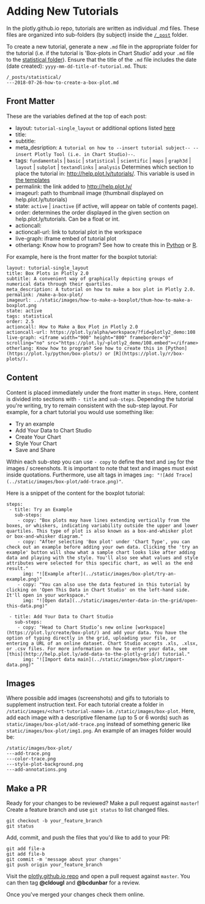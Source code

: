 # Adding New Tutorials

In the plotly.github.io repo, tutorials are written as individual .md files. These files are organized into sub-folders (by subject) inside the [`/_post`]( https://github.com/plotly/plotly.github.io/tree/master/_posts) folder.

To create a new tutorial, generate a new `.md` file in the appropriate folder for the tutorial (i.e. if the tutorial is 'Box-plots in Chart Studio' add your `.md` file to the [statistical folder](https://github.com/plotly/plotly.github.io/tree/master/_posts/statistical)).
Ensure that the title of the `.md` file includes the date (date created): `yyyy-mm-dd-title-of-tutorial.md`. Thus:

```
/_posts/statistical/
---2018-07-26-how-to-create-a-box-plot.md
```

## Front Matter
These are the variables defined at the top of each post:

- layout: `tutorial-single_layout` or additional options listed [here](https://github.com/plotly/plotly.github.io/tree/master/_layouts)
- title:
- subtitle:
- meta_desription: `A tutorial on how to --insert tutorial subject-- --insert Plotly Tool (i.e. in Chart Studio)--`.
- tags: `fundamentals` | `basic` | `statistical` | `scientific` | `maps` | `graph3d` | `layout` | `subplot` | `textandlinks` | `analysis`
  Determines which section to place the tutorial in: http://help.plot.ly/tutorials/. This variable is used in [the templates](https://github.com/plotly/plotly.github.io/blob/master/_layouts/tutorials.html#L58)
- permalink: the link added to http://help.plot.ly/
- imageurl: path to thumbnail image (thumbnail displayed on help.plot.ly/tutorials)
- state: `active` | `inactive` (if active, will appear on table of contents page).
- order: determines the order displayed in the given section on help.plot.ly/tutorials. Can be a float or int.
- actioncall:
- actioncall-url: link to tutorial plot in the workspace
- live-graph: iframe embed of tutorial plot
- otherlang: Know how to program? See how to create this in [Python](https://plot.ly/python/applicable-python-doc/) or [R](https://plot.ly/r/applicable-r-doc/).

For example, here is the front matter for the boxplot tutorial:
```
layout: tutorial-single_layout
title: Box Plots in Plotly 2.0
subtitle: A convenient way of graphically depicting groups of numerical data through their quartiles.
meta_description: A tutorial on how to make a box plot in Plotly 2.0.
permalink: /make-a-box-plot/
imageurl: ../static/images/how-to-make-a-boxplot/thum-how-to-make-a-boxplot.png
state: active
tags: statistical
order: 2.5
actioncall: How to Make a Box Plot in Plotly 2.0
actioncall-url: https://plot.ly/alpha/workspace/?fid=plotly2_demo:108
live-graph: <iframe width="900" height="800" frameborder="0" scrolling="no" src="https://plot.ly/~plotly2_demo/108.embed"></iframe>
otherlang: Know how to program? See how to create this in [Python](https://plot.ly/python/box-plots/) or [R](https://plot.ly/r/box-plots/).
```

## Content
Content is placed immediately under the front matter in `steps`. Here, content is divided into sections with `- title` and `sub-steps`. Depending the tutorial you're writing, try to remain consistent with the sub-step layout. For example, for a chart tutorial you would use something like:

- Try an example
- Add Your Data to Chart Studio
- Create Your Chart
- Style Your Chart
- Save and Share

Within each sub-step you can use `- copy` to define the text and `img` for the images / screenshots. It is important to note that text and images must exist inside quotations. Furthermore, use alt tags in images `img: "![Add Trace](../static/images/box-plot/add-trace.png)"`.

Here is a snippet of the content for the boxplot tutorial:

```
steps:
 - title: Try an Example
   sub-steps:
    - copy: "Box plots may have lines extending vertically from the boxes, or whiskers, indicating variability outside the upper and lower quartiles. This type of plot is also known as a box-and-whisker plot or box-and-whisker diagram."
    - copy: "After selecting 'Box plot' under 'Chart Type', you can check out an example before adding your own data. Clicking the 'try an example' button will show what a sample chart looks like after adding data and playing with the style. You'll also see what values and style attributes were selected for this specific chart, as well as the end result."
      img: "![Example after](../static/images/box-plot/try-an-example.png)"
    - copy: "You can also use the data featured in this tutorial by clicking on 'Open This Data in Chart Studio' on the left-hand side. It'll open in your workspace."
      img: "![Open data](../static/images/enter-data-in-the-grid/open-this-data.png)"

 - title: Add Your Data to Chart Studio
   sub-steps:
    - copy: "Head to Chart Studio’s new online [workspace](https://plot.ly/create/box-plot/) and add your data. You have the option of typing directly in the grid, uploading your file, or entering a URL of an online dataset. Chart Studio accepts .xls, .xlsx, or .csv files. For more information on how to enter your data, see [this](http://help.plot.ly/add-data-to-the-plotly-grid/) tutorial."
      img: "![Import data main](../static/images/box-plot/import-data.png)"
```

## Images

Where possible add images (screenshots) and gifs to tutorials to supplement instruction text. For each tutorial create a folder in `/static/images/<chart-tutorial-name>` i.e. `/static/images/box-plot`. Here, add each image with a descriptive filename (up to 5 or 6 words) such as `static/images/box-plot/add-trace.png` instead of something generic like  `static/images/box-plot/img1.png`. An example of an images folder would be:

```
/static/images/box-plot/
---add-trace.png
---color-trace.png
---style-plot-background.png
---add-annotations.png
```

## Make a PR

Ready for your changes to be reviewed? Make a pull request against `master`!
Create a feature branch and use `git status` to list changed files.
```
git checkout -b your_feature_branch
git status
```
Add, commit, and push the files that you'd like to add to your PR:
```
git add file-a
git add file-b
git commit -m 'message about your changes'
git push origin your_feature_branch
```
Visit the [plotly.github.io repo](https://github.com/plotly/plotly.github.io) and open a pull request against `master`. You can then tag **@cldougl** and **@bcdunbar** for a review.

Once you've merged your changes check them online.
